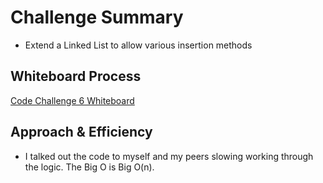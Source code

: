 # Challenge Summary

- Extend a Linked List to allow various insertion methods

## Whiteboard Process
[Code Challenge 6 Whiteboard](python/docs/linked_list_insertions/challenge-06.png)

## Approach & Efficiency

- I talked out the code to myself and my peers slowing working through the logic. The Big O is Big O(n).
